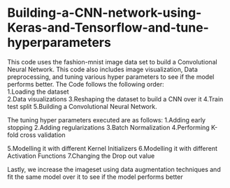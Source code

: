 # Building-a-CNN-network-using-Keras-and-Tensorflow-and-tune-hyperparameters
This code uses the fashion-mnist image data set to build a Convolutional Neural Network. This code also includes image visualization, Data preprocessing, and tuning various hyper parameters to see if the model performs better. 
The Code follows the following order:  
1.Loading the dataset  
2.Data visualizations
3.Reshaping the dataset to build a CNN over it
4.Train test split 
5.Building a Convolutional Neural Network. 

The tuning hyper parameters executed are as follows:
1.Adding early stopping 
2.Adding regularizations 
3.Batch Normalization 
4.Performing K-fold cross validation

5.Modelling it with different Kernel Initializers
6.Modelling it with different Activation Functions
7.Changing the Drop out value 

Lastly, we increase the imageset using data augmentation techniques and fit the same model over it to see if the model performs better
